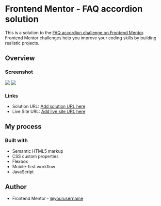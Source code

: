# Frontend Mentor - FAQ accordion solution

This is a solution to the [FAQ accordion challenge on Frontend Mentor](https://www.frontendmentor.io/challenges/faq-accordion-wyfFdeBwBz). Frontend Mentor challenges help you improve your coding skills by building realistic projects. 

## Overview

### Screenshot

![](./screencapture-127-0-0-1-5500-faq-accordion-main-index-html-2024-06-05-19_51_48)
![](./screencapture-127-0-0-1-5500-faq-accordion-main-index-html-2024-06-05-19_52_04)

### Links

- Solution URL: [Add solution URL here](https://your-solution-url.com)
- Live Site URL: [Add live site URL here](https://your-live-site-url.com)

## My process

### Built with

- Semantic HTML5 markup
- CSS custom properties
- Flexbox
- Mobile-first workflow
- JavaScript

## Author

- Frontend Mentor - [@yourusername](https://www.frontendmentor.io/profile/nikolaborska)
